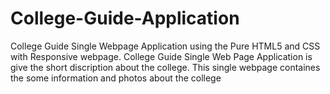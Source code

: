 # College-Guide-Application
College Guide Single Webpage Application using the Pure HTML5 and CSS with Responsive webpage.
College Guide Single Web Page Application is give the short discription about the college.
This single webpage containes the some information and photos about the college 

